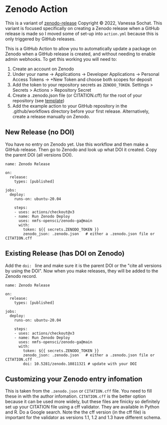 # Zenodo Action
This is a variant of [zenodo-release](https://github.com/rseng/zenodo-release) Copyright © 2022, Vanessa Sochat. This variant is focused specifically on creating a Zenodo release when a GitHub release is made so I moved some of set-up into `action.yml` because this is only triggered by GitHub releases.

This is a GitHub Action to allow you to automatically update a package on Zenodo
when a GitHub release is created, and without needing to enable admin webhooks. To get this working you will need to:

1. Create an account on Zenodo
2. Under your name -> Applications -> Developer Applications -> Personal Access Tokens -> +New Token and choose both scopes for deposit
3. Add the token to your repository secrets as `ZENODO_TOKEN`. Settings > Secrets > Actions > Repository Secret
4. Create a .zenodo.json file (or CITATION.cff) for the root of your repository (see [template](.zenodo.json))
5. Add the example action to your GitHub repository in the .github/workflows directory before your first release. Alternatively, create a release manually on Zenodo.

## New Release (no DOI)

You have no entry on Zenodo yet. Use this workflow and then make a GitHub release. Then go to Zenodo and look up what DOI it created. Copy the parent DOI (all versions DOI).

```
name: Zenodo Release

on:
  release:
    types: [published]

jobs:
  deploy:
    runs-on: ubuntu-20.04

    steps:
    - uses: actions/checkout@v3
    - name: Run Zenodo Deploy
      uses: nmfs-opensci/zenodo-ga@main
      with:
        token: ${{ secrets.ZENODO_TOKEN }}
        zenodo_json: .zenodo.json   # either a .zenodo.json file or CITATION.cff
```

## Existing Release (has DOI on Zenodo)

Add the `doi: ` line and make sure it is the parent DOI or the "cite all versions by using the DOI". Now when you make releases, they will be added to the Zenodo record.

```
name: Zenodo Release

on:
  release:
    types: [published]

jobs:
  deploy:
    runs-on: ubuntu-20.04

    steps:
    - uses: actions/checkout@v3
    - name: Run Zenodo Deploy
      uses: nmfs-opensci/zenodo-ga@main
      with:
        token: ${{ secrets.ZENODO_TOKEN }}
        zenodo_json: .zenodo.json   # either a .zenodo.json file or CITATION.cff
        doi: 10.5281/zenodo.10811321 # update with your DOI
```

## Customizing your Zenodo entry infomation

This is taken from the `.zenodo.json` or `CITATION.cff` file. You need to fill these in with the author infomation. `CITATION.cff` is the better option because it can be used more widely, but these files are finicky so definitely set up your CITATION file using a cff validator. They are available in Python and R. Do a Google search. Note the the cff version (in the cff file) is important for the validator as versions 1.1, 1.2 and 1.3 have different schema.

